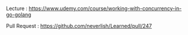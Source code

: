 Lecture : https://www.udemy.com/course/working-with-concurrency-in-go-golang

Pull Request : https://github.com/neverlish/Learned/pull/247